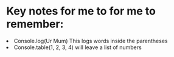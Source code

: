 <h1>Key notes for me to for me to remember: </h1>
<li> Console.log(Ur Mum) This logs words inside the parentheses</li>
<li> Console.table(1, 2, 3, 4) will leave a list of numbers </li>

<a href="https://www.youtube.com/watch?v=YAgJ9XugGBo"> 